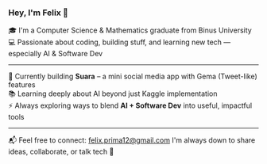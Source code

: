 ### Hey, I'm Felix 👋

🎓 I'm a Computer Science & Mathematics graduate from Binus University<br>
💻 Passionate about coding, building stuff, and learning new tech — especially AI & Software Dev

---

🌱 Currently building **Suara** – a mini social media app with Gema (Tweet-like) features  
📚 Learning deeply about AI beyond just Kaggle implementation  
⚡ Always exploring ways to blend **AI + Software Dev** into useful, impactful tools

---

📬 Feel free to connect: felix.prima12@gmail.com 
I'm always down to share ideas, collaborate, or talk tech 🤝
